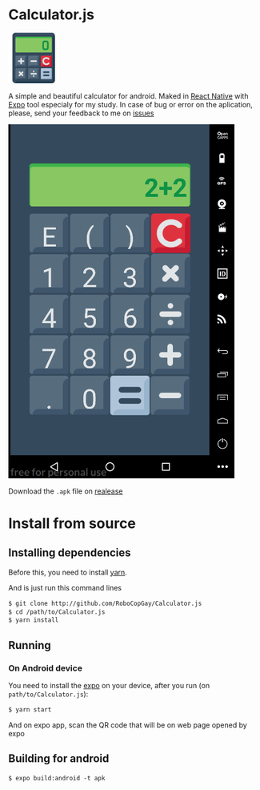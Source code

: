 # Calculator.js

<img src='./assets/icon.png' style='width:20%'>

A simple and beautiful calculator for android. Maked in [React Native](https://facebook.github.io/react-native/) with [Expo](http://expo.io) tool especialy for my study. In case of bug or error on the aplication, please, send your feedback to me on [issues](/issues)

![Calculator Screen](./screenshots/cell_screen.png)

Download the `.apk` file on [realease](https://github.com/RoboCopGay/Calculator.js/releases)

# Install from source

## Installing dependencies

Before this, you need to install [yarn](https://yarnpkg.com/en/docs/install#debian-stable).

And is just run this command lines

```sh
$ git clone http://github.com/RoboCopGay/Calculator.js
$ cd /path/to/Calculator.js
$ yarn install
```

## Running

### On Android device

You need to install the [expo](https://play.google.com/store/apps/details?id=host.exp.exponent&referrer=www) on your device, after you run (on `path/to/Calculator.js`):

```sh
$ yarn start
```

And on expo app, scan the QR code that will be on web page opened by expo

## Building for android

```
$ expo build:android -t apk
```
